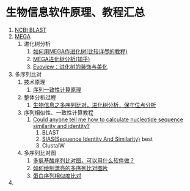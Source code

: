 # 生物信息软件原理、教程汇总

1. [NCBI BLAST](https://blast.ncbi.nlm.nih.gov/Blast.cgi)
2. [MEGA](https://megasoftware.net/)
   1. 进化树分析
       1. [如何用MEGA作进化树(比较详尽的教程)](http://www.sohu.com/a/164261454_652735)
       2. [MEGA进化树分析(知乎)](https://www.zhihu.com/question/58201603)
       3. [Evoview：进化树的装饰与美化](https://www.plob.org/article/14741.html)
3. 多序列比对 
   1. 技术原理
      1. [序列一致性计算原理](https://www.jianshu.com/p/1bafd29ba338)
   2. 整体分析过程
      1. [生物信息之多序列比对，进化树分析，保守位点分析](https://blog.csdn.net/u011262253/article/details/78506951)
   2. 序列相似性、一致性计算教程
      1. [Could anyone tell me how to calculate nucleotide sequence similarity and identity?](https://www.researchgate.net/post/Could_anyone_tell_me_how_to_calculate_nucleotide_sequence_similarity_and_identity)
          1. BLAST
          2. [SIAS(Sequence Identity And Similarity)](http://imed.med.ucm.es/Tools/sias.html) best
          3. ClustalW 
   3. 多序列比对图
      1. [ 多氨基酸序列比对图，可以用什么软件做？](http://muchong.com/t-6352717-1-pid-2)
      2. [如何绘制漂亮的多序列比对图片](https://blog.csdn.net/weixin_30500289/article/details/96612687?utm_source=distribute.pc_relevant.none-task)
      3. [蛋白序列相似度比对](https://blog.csdn.net/weixin_43745169/article/details/90580175)
4. 

